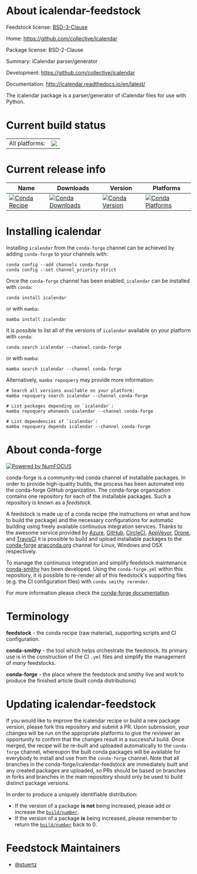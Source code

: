 About icalendar-feedstock
=========================

Feedstock license: [BSD-3-Clause](https://github.com/conda-forge/icalendar-feedstock/blob/main/LICENSE.txt)

Home: https://github.com/collective/icalendar

Package license: BSD-2-Clause

Summary: iCalendar parser/generator

Development: https://github.com/collective/icalendar

Documentation: http://icalendar.readthedocs.io/en/latest/

The icalendar package is a parser/generator of iCalendar files for use with
Python.


Current build status
====================


<table><tr><td>All platforms:</td>
    <td>
      <a href="https://dev.azure.com/conda-forge/feedstock-builds/_build/latest?definitionId=5212&branchName=main">
        <img src="https://dev.azure.com/conda-forge/feedstock-builds/_apis/build/status/icalendar-feedstock?branchName=main">
      </a>
    </td>
  </tr>
</table>

Current release info
====================

| Name | Downloads | Version | Platforms |
| --- | --- | --- | --- |
| [![Conda Recipe](https://img.shields.io/badge/recipe-icalendar-green.svg)](https://anaconda.org/conda-forge/icalendar) | [![Conda Downloads](https://img.shields.io/conda/dn/conda-forge/icalendar.svg)](https://anaconda.org/conda-forge/icalendar) | [![Conda Version](https://img.shields.io/conda/vn/conda-forge/icalendar.svg)](https://anaconda.org/conda-forge/icalendar) | [![Conda Platforms](https://img.shields.io/conda/pn/conda-forge/icalendar.svg)](https://anaconda.org/conda-forge/icalendar) |

Installing icalendar
====================

Installing `icalendar` from the `conda-forge` channel can be achieved by adding `conda-forge` to your channels with:

```
conda config --add channels conda-forge
conda config --set channel_priority strict
```

Once the `conda-forge` channel has been enabled, `icalendar` can be installed with `conda`:

```
conda install icalendar
```

or with `mamba`:

```
mamba install icalendar
```

It is possible to list all of the versions of `icalendar` available on your platform with `conda`:

```
conda search icalendar --channel conda-forge
```

or with `mamba`:

```
mamba search icalendar --channel conda-forge
```

Alternatively, `mamba repoquery` may provide more information:

```
# Search all versions available on your platform:
mamba repoquery search icalendar --channel conda-forge

# List packages depending on `icalendar`:
mamba repoquery whoneeds icalendar --channel conda-forge

# List dependencies of `icalendar`:
mamba repoquery depends icalendar --channel conda-forge
```


About conda-forge
=================

[![Powered by
NumFOCUS](https://img.shields.io/badge/powered%20by-NumFOCUS-orange.svg?style=flat&colorA=E1523D&colorB=007D8A)](https://numfocus.org)

conda-forge is a community-led conda channel of installable packages.
In order to provide high-quality builds, the process has been automated into the
conda-forge GitHub organization. The conda-forge organization contains one repository
for each of the installable packages. Such a repository is known as a *feedstock*.

A feedstock is made up of a conda recipe (the instructions on what and how to build
the package) and the necessary configurations for automatic building using freely
available continuous integration services. Thanks to the awesome service provided by
[Azure](https://azure.microsoft.com/en-us/services/devops/), [GitHub](https://github.com/),
[CircleCI](https://circleci.com/), [AppVeyor](https://www.appveyor.com/),
[Drone](https://cloud.drone.io/welcome), and [TravisCI](https://travis-ci.com/)
it is possible to build and upload installable packages to the
[conda-forge](https://anaconda.org/conda-forge) [anaconda.org](https://anaconda.org/)
channel for Linux, Windows and OSX respectively.

To manage the continuous integration and simplify feedstock maintenance
[conda-smithy](https://github.com/conda-forge/conda-smithy) has been developed.
Using the ``conda-forge.yml`` within this repository, it is possible to re-render all of
this feedstock's supporting files (e.g. the CI configuration files) with ``conda smithy rerender``.

For more information please check the [conda-forge documentation](https://conda-forge.org/docs/).

Terminology
===========

**feedstock** - the conda recipe (raw material), supporting scripts and CI configuration.

**conda-smithy** - the tool which helps orchestrate the feedstock.
                   Its primary use is in the construction of the CI ``.yml`` files
                   and simplify the management of *many* feedstocks.

**conda-forge** - the place where the feedstock and smithy live and work to
                  produce the finished article (built conda distributions)


Updating icalendar-feedstock
============================

If you would like to improve the icalendar recipe or build a new
package version, please fork this repository and submit a PR. Upon submission,
your changes will be run on the appropriate platforms to give the reviewer an
opportunity to confirm that the changes result in a successful build. Once
merged, the recipe will be re-built and uploaded automatically to the
`conda-forge` channel, whereupon the built conda packages will be available for
everybody to install and use from the `conda-forge` channel.
Note that all branches in the conda-forge/icalendar-feedstock are
immediately built and any created packages are uploaded, so PRs should be based
on branches in forks and branches in the main repository should only be used to
build distinct package versions.

In order to produce a uniquely identifiable distribution:
 * If the version of a package **is not** being increased, please add or increase
   the [``build/number``](https://docs.conda.io/projects/conda-build/en/latest/resources/define-metadata.html#build-number-and-string).
 * If the version of a package **is** being increased, please remember to return
   the [``build/number``](https://docs.conda.io/projects/conda-build/en/latest/resources/define-metadata.html#build-number-and-string)
   back to 0.

Feedstock Maintainers
=====================

* [@stuertz](https://github.com/stuertz/)

